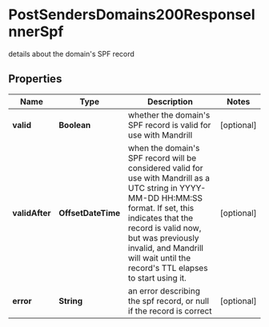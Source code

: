 

# PostSendersDomains200ResponseInnerSpf

details about the domain's SPF record

## Properties

| Name | Type | Description | Notes |
|------------ | ------------- | ------------- | -------------|
|**valid** | **Boolean** | whether the domain&#39;s SPF record is valid for use with Mandrill |  [optional] |
|**validAfter** | **OffsetDateTime** | when the domain&#39;s SPF record will be considered valid for use with Mandrill as a UTC string in YYYY-MM-DD HH:MM:SS format. If set, this indicates that the record is valid now, but was previously invalid, and Mandrill will wait until the record&#39;s TTL elapses to start using it. |  [optional] |
|**error** | **String** | an error describing the spf record, or null if the record is correct |  [optional] |



